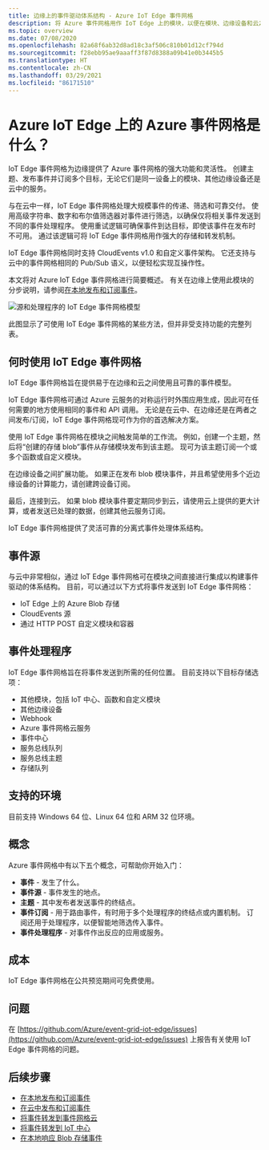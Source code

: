 ```yaml
---
title: 边缘上的事件驱动体系结构 - Azure IoT Edge 事件网格
description: 将 Azure 事件网格用作 IoT Edge 上的模块，以便在模块、边缘设备和云之间转发事件。
ms.topic: overview
ms.date: 07/08/2020
ms.openlocfilehash: 82a68f6ab32d8ad18c3af506c810b01d12cf794d
ms.sourcegitcommit: f28ebb95ae9aaaff3f87d8388a09b41e0b3445b5
ms.translationtype: HT
ms.contentlocale: zh-CN
ms.lasthandoff: 03/29/2021
ms.locfileid: "86171510"
---
```

# <a name="what-is-azure-event-grid-on-azure-iot-edge"></a>Azure IoT Edge 上的 Azure 事件网格是什么？
IoT Edge 事件网格为边缘提供了 Azure 事件网格的强大功能和灵活性。 创建主题、发布事件并订阅多个目标，无论它们是同一设备上的模块、其他边缘设备还是云中的服务。

与在云中一样，IoT Edge 事件网格处理大规模事件的传递、筛选和可靠交付。 使用高级字符串、数字和布尔值筛选器对事件进行筛选，以确保仅将相关事件发送到不同的事件处理程序。 使用重试逻辑可确保事件到达目标，即使该事件在发布时不可用。 通过该逻辑可将 IoT Edge 事件网格用作强大的存储和转发机制。

IoT Edge 事件网格同时支持 CloudEvents v1.0 和自定义事件架构。 它还支持与云中的事件网格相同的 Pub/Sub 语义，以便轻松实现互操作性。

本文将对 Azure IoT Edge 事件网格进行简要概述。 有关在边缘上使用此模块的分步说明，请参阅[在本地发布和订阅事件](pub-sub-events-webhook-local.md)。 

![源和处理程序的 IoT Edge 事件网格模型](../media/edge-overview/functional-model.png)

此图显示了可使用 IoT Edge 事件网格的某些方法，但并非受支持功能的完整列表。

## <a name="when-to-use-event-grid-on-iot-edge"></a>何时使用 IoT Edge 事件网格

IoT Edge 事件网格旨在提供易于在边缘和云之间使用且可靠的事件模型。

IoT Edge 事件网格可通过 Azure 云服务的对称运行时外围应用生成，因此可在任何需要的地方使用相同的事件和 API 调用。 无论是在云中、在边缘还是在两者之间发布/订阅，IoT Edge 事件网格现可作为你的首选解决方案。

使用 IoT Edge 事件网格在模块之间触发简单的工作流。 例如，创建一个主题，然后将“创建的存储 blob”事件从存储模块发布到该主题。 现可为该主题订阅一个或多个函数或自定义模块。

在边缘设备之间扩展功能。 如果正在发布 blob 模块事件，并且希望使用多个近边缘设备的计算能力，请创建跨设备订阅。

最后，连接到云。 如果 blob 模块事件要定期同步到云，请使用云上提供的更大计算，或者发送已处理的数据，创建其他云服务订阅。

IoT Edge 事件网格提供了灵活可靠的分离式事件处理体系结构。

## <a name="event-sources"></a>事件源

与云中非常相似，通过 IoT Edge 事件网格可在模块之间直接进行集成以构建事件驱动的体系结构。 目前，可以通过以下方式将事件发送到 IoT Edge 事件网格：

* IoT Edge 上的 Azure Blob 存储
* CloudEvents 源
* 通过 HTTP POST 自定义模块和容器

## <a name="event-handlers"></a>事件处理程序

IoT Edge 事件网格旨在将事件发送到所需的任何位置。 目前支持以下目标存储选项：

* 其他模块，包括 IoT 中心、函数和自定义模块
* 其他边缘设备
* Webhook
* Azure 事件网格云服务
* 事件中心
* 服务总线队列
* 服务总线主题
* 存储队列

## <a name="supported-environments"></a>支持的环境
目前支持 Windows 64 位、Linux 64 位和 ARM 32 位环境。

## <a name="concepts"></a>概念

Azure 事件网格中有以下五个概念，可帮助你开始入门：

* **事件** - 发生了什么。
* **事件源** - 事件发生的地点。
* **主题** - 其中发布者发送事件的终结点。
* **事件订阅** - 用于路由事件，有时用于多个处理程序的终结点或内置机制。 订阅还用于处理程序，以便智能地筛选传入事件。
* **事件处理程序** - 对事件作出反应的应用或服务。

## <a name="cost"></a>成本

IoT Edge 事件网格在公共预览期间可免费使用。

## <a name="issues"></a>问题
在 [https://github.com/Azure/event-grid-iot-edge/issues](https://github.com/Azure/event-grid-iot-edge/issues) 上报告有关使用 IoT Edge 事件网格的问题。

## <a name="next-steps"></a>后续步骤

* [在本地发布和订阅事件](pub-sub-events-webhook-local.md)
* [在云中发布和订阅事件](pub-sub-events-webhook-cloud.md)
* [将事件转发到事件网格云](forward-events-event-grid-cloud.md)
* [将事件转发到 IoT 中心](forward-events-iothub.md)
* [在本地响应 Blob 存储事件](react-blob-storage-events-locally.md)